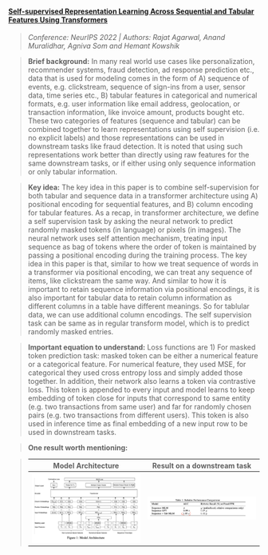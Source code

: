 


#### [Self-supervised Representation Learning Across Sequential and Tabular Features Using Transformers](https://openreview.net/pdf?id=wIIJlmr1Dsk)

> *Conference: NeurIPS 2022 | Authors: Rajat Agarwal, Anand Muralidhar, Agniva Som and Hemant Kowshik*  

> **Brief background:** 
    In many real world use cases like personalization, recommender systems, fraud detection, ad response prediction etc., data that is used for modeling comes in the
    form of A) sequence of events, e.g. clickstream, sequence of sign-ins from a user, sensor data, time series etc., B) tabular features in categorical and numerical formats, e.g. user information like email address, geolocation, or transaction information, like invoice amount, products bought etc. These two categories of features (sequence and tabular) can be combined together to learn representations using self supervision (i.e. no explicit labels) and those representations can be used in downstream tasks like fraud detection. It is noted that using such representations work better than directly using raw features for the same downstream tasks, or if either using only sequence information or only tabular information.


> **Key idea:** 
    The key idea in this paper is to combine self-supervision for both tabular and sequence data in a transformer architecture using A) positional encoding for sequential features, and B) column encoding for tabular features. As a recap, in transformer architecture, we define a self supervision task by asking the neural network to predict randomly masked tokens (in language) or pixels (in images). The neural network uses self attention mechanism, treating input 
    sequence as bag of tokens where the order of token is maintained by passing a positional encoding during the training process. The key idea in this paper is that, similar to how we treat sequence of words in a transformer via positional encoding, we can treat any sequence of items, like clickstream the same way. And similar to how it is important to retain sequence information via positional encodings, it is also important for tabular data to retain column information as different columns in a table have different meanings. So for tablular data, we can use additional column encodings. The self supervision task 
    can be same as in regular transform model, which is to predict randomly masked entries.   


> **Important equation to understand:**
    Loss functions are 1) For masked token prediction task: masked token can be either a numerical feature or a categorical feature. For numerical feature, they used MSE, for categorical they used cross entropy loss and simply added those together. In addition, their network also learns a <cls> token via contrastive loss. This token is appended to every input and model learns to keep embedding of token close for inputs that correspond to same entity (e.g. two transactions from same user) and far for randomly chosen pairs (e.g. two transactions from different users). This token is also used in inference time as final embedding of
    a new input row to be used in downstream tasks.   
    

> **One result worth mentioning:** 

> Model Architecture            | Result on a downstream task
> :-------------------------:|:-------------------------:
> <img src="images/tabtransformer-archi.png" width="600"/>  |  <img src="images/tabtransformer-auc.png" width="600"/>



